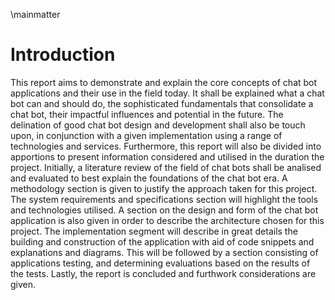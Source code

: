 \mainmatter

# Introduction

This report aims to demonstrate and explain the core concepts of chat bot applications and their use in the field today. It shall be explained what a chat bot can and should do, the sophisticated fundamentals that consolidate a chat bot, their impactful influences and potential in the future. The delination of good chat bot design and development shall also be touch upon, in conjunction with a given implementation using a range of technologies and services. Furthermore, this report will also be divided into apportions to present information considered and utilised in the duration the project. 
Initially, a literature review of the field of chat bots shall be analised and evaluated to best explain the foundations of the chat bot era. A methodology section is given to justify the approach taken for this project. The system requirements and specifications section will highlight the tools and technologies utilised. A section on the design and form of the chat bot application is also given in order to describe the architecture chosen for this project. The implementation segment will describe in great details the building and construction of the application with aid of code snippets and explanations and diagrams. This will be followed by a section consisting of applications testing, and determining evaluations based on the results of the tests. Lastly, the report is concluded and furthwork considerations are given.

